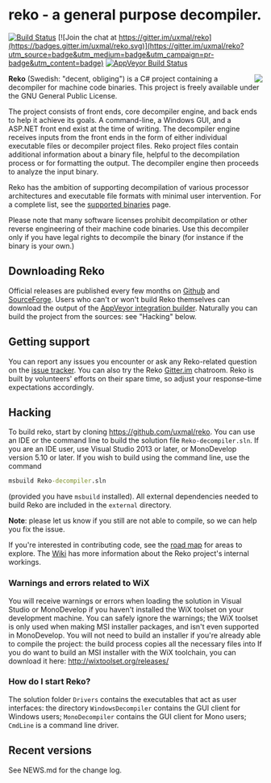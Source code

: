 
# reko - a general purpose decompiler.

 [![Build Status](https://travis-ci.org/uxmal/reko.svg?branch=master)](https://travis-ci.org/uxmal/reko) 
 [![Join the chat at https://gitter.im/uxmal/reko](https://badges.gitter.im/uxmal/reko.svg)](https://gitter.im/uxmal/reko?utm_source=badge&utm_medium=badge&utm_campaign=pr-badge&utm_content=badge)
 [![AppVeyor Build Status](https://ci.appveyor.com/api/projects/status/github/uxmal/reko?branch=master)](https://ci.appveyor.com/project/uxmal/reko)
 
<img align="right" src="https://raw.githubusercontent.com/uxmal/reko/analysis-development/web/images/reko.png" /> 

**Reko** (Swedish: "decent, obliging") is a C# project containing
a decompiler for machine code binaries.  This project is freely
available under the GNU General Public License.

The project consists of front ends, core decompiler engine, and back
ends to help it achieve its goals.  A command-line, a Windows GUI,
and a ASP.NET front end exist at the time of writing.  The decompiler
engine receives inputs from the front ends in the form of either
individual executable files or decompiler project files. Reko
project files contain additional information about a binary file,
helpful to the decompilation process or for formatting the output.
The decompiler engine then proceeds to analyze the input binary.

Reko has the ambition of supporting decompilation of various 
processor architectures and executable file formats with minimal user
intervention. For a complete list, see the
[supported binaries](https://github.com/uxmal/reko/wiki/Supported-binaries) 
page.

Please note that many software licenses prohibit decompilation or
other reverse engineering of their machine code binaries. Use this
decompiler only if you have legal rights to decompile the binary
(for instance if the binary is your own.)

## Downloading Reko

Official releases are published every few months on [Github](https://github.com/uxmal/reko/releases)
and [SourceForge](https://sourceforge.net/projects/decompiler/files/). 
Users who can't or won't build Reko themselves can download the output
of the [AppVeyor integration builder](https://ci.appveyor.com/project/uxmal/reko/build/artifacts).
Naturally you can build the project from the sources: see "Hacking" 
below.

## Getting support

You can report any issues you encounter or ask any Reko-related question
on the [issue tracker](https://github.com/uxmal/reko/issues).
You can also try the Reko [Gitter.im](https://gitter.im/uxmal/reko)
chatroom. Reko is built by volunteers' efforts on their
spare time, so adjust your response-time expectations accordingly.

## Hacking

To build reko, start by cloning https://github.com/uxmal/reko. You
can use an IDE or the command line to build the solution file
`Reko-decompiler.sln`. If you are an IDE user, use Visual
Studio 2013 or later, or MonoDevelop version 5.10 or later. If you
wish to build using the command line, use the command

```cmd
msbuild Reko-decompiler.sln
```

(provided you have ```msbuild``` installed). All external dependencies
needed to build Reko are included in the `external` directory.

**Note**: please let us know if you still are not able to compile,
so we can help you fix the issue.

If you're interested in contributing code, see the
[road map](https://github.com/uxmal/reko/wiki/Roadmap) for areas to explore.
The [Wiki](https://github.com/uxmal/reko/wiki) has more information
about the Reko project's internal workings.

### Warnings and errors related to WiX

You will receive warnings or errors when loading the solution in Visual Studio
or MonoDevelop if you haven't installed the WiX toolset on your
development machine. You can safely ignore the warnings; the WiX
toolset is only used when making MSI installer packages, and isn't even
supported in MonoDevelop. You will not need to build an installer if
you're already able to compile the project: the build process copies
all the necessary files into If you do want to build an MSI installer
with the WiX toolchain, you can download it here:
http://wixtoolset.org/releases/

### How do I start Reko?

The solution folder `Drivers` contains the executables that act
as user interfaces: the directory `WindowsDecompiler` contains
the GUI client for Windows users; `MonoDecompiler` contains the GUI
client for Mono users; `CmdLine` is a command line driver.

## Recent versions

See NEWS.md for the change log.
